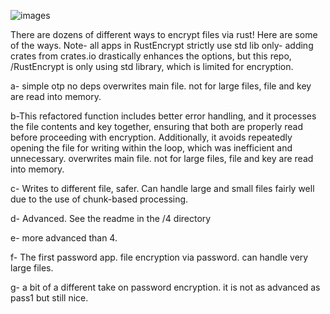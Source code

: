 
![images](https://github.com/user-attachments/assets/7ec57e8c-fc74-4aae-bc8e-e89a736a4373)


There are dozens of different ways to encrypt files via rust! Here are some of the ways. Note- all apps in RustEncrypt strictly use std lib only- adding
crates from crates.io drastically enhances the options, but this repo, /RustEncrypt is only using std library, which is limited for encryption. 

a- simple otp no deps overwrites main file. not for large files, file and key are read into memory. 

b-This refactored function includes better error handling, and it processes the file contents and key together, ensuring that both are properly read before proceeding with encryption. Additionally, it avoids repeatedly opening the file for writing within the loop, which was inefficient and unnecessary.  overwrites main file. not for large files, file and key are read into memory. 

c- Writes to different file, safer. Can handle large and small files fairly well due to the use of chunk-based processing.

d- Advanced.  See the readme in the /4 directory

e- more advanced than 4. 

f-  The first password app.  file encryption via password. can handle very large files. 

g- a bit of a different take on password encryption. it is not as advanced as pass1 but still nice. 

